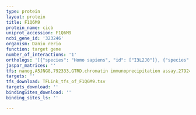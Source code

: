 ```yaml
---
type: protein
layout: protein
title: F1Q6M9
protein_name: cicb
uniprot_accession: F1Q6M9
ncbi_gene_id: '323246'
organism: Danio rerio
function: target gene
number_of_interactions: '1'
orthologs: '[{"species": "Homo sapiens", "id": ["I3L2J0"]}, {"species": "Mus musculus", "id": ["<a href=\"/protein/q924a2\">Q924A2</a>"]}, {"species": "Drosophila melanogaster", "id": ["A0A0B4K698"]}]'
jaspar_matrices: ''
tfs: nanog,A5JNG8,792333,GTRD,chromatin immunoprecipitation assay,27924024%5Buid%5D,No
targets: ''
tfs_download: TFLink_tfs_of_F1Q6M9.tsv
targets_download: ''
bindingSites_download: ''
binding_sites_ls: ''

---
```

